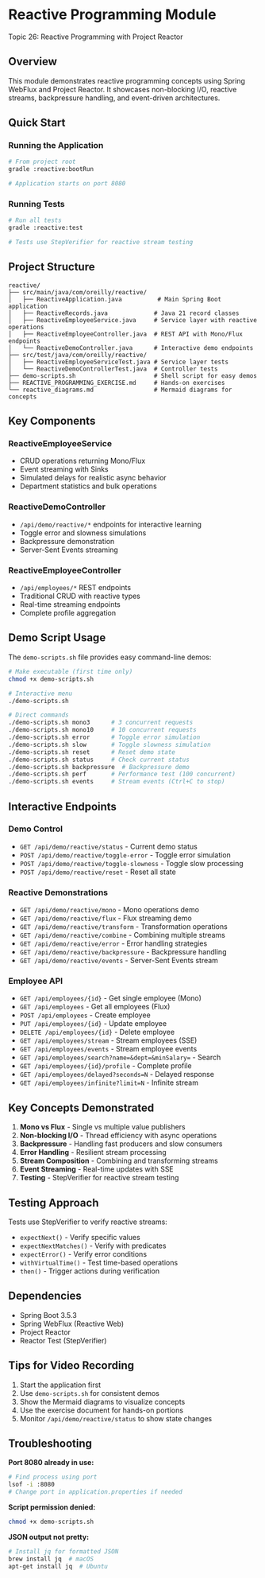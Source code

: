 # Reactive Programming Module

Topic 26: Reactive Programming with Project Reactor

## Overview
This module demonstrates reactive programming concepts using Spring WebFlux and Project Reactor. It showcases non-blocking I/O, reactive streams, backpressure handling, and event-driven architectures.

## Quick Start

### Running the Application
```bash
# From project root
gradle :reactive:bootRun

# Application starts on port 8080
```

### Running Tests
```bash
# Run all tests
gradle :reactive:test

# Tests use StepVerifier for reactive stream testing
```

## Project Structure

```
reactive/
├── src/main/java/com/oreilly/reactive/
│   ├── ReactiveApplication.java          # Main Spring Boot application
│   ├── ReactiveRecords.java             # Java 21 record classes
│   ├── ReactiveEmployeeService.java     # Service layer with reactive operations
│   ├── ReactiveEmployeeController.java  # REST API with Mono/Flux endpoints
│   └── ReactiveDemoController.java      # Interactive demo endpoints
├── src/test/java/com/oreilly/reactive/
│   ├── ReactiveEmployeeServiceTest.java # Service layer tests
│   └── ReactiveDemoControllerTest.java  # Controller tests
├── demo-scripts.sh                      # Shell script for easy demos
├── REACTIVE_PROGRAMMING_EXERCISE.md     # Hands-on exercises
└── reactive_diagrams.md                 # Mermaid diagrams for concepts
```

## Key Components

### ReactiveEmployeeService
- CRUD operations returning Mono/Flux
- Event streaming with Sinks
- Simulated delays for realistic async behavior
- Department statistics and bulk operations

### ReactiveDemoController
- `/api/demo/reactive/*` endpoints for interactive learning
- Toggle error and slowness simulations
- Backpressure demonstration
- Server-Sent Events streaming

### ReactiveEmployeeController
- `/api/employees/*` REST endpoints
- Traditional CRUD with reactive types
- Real-time streaming endpoints
- Complete profile aggregation

## Demo Script Usage

The `demo-scripts.sh` file provides easy command-line demos:

```bash
# Make executable (first time only)
chmod +x demo-scripts.sh

# Interactive menu
./demo-scripts.sh

# Direct commands
./demo-scripts.sh mono3      # 3 concurrent requests
./demo-scripts.sh mono10     # 10 concurrent requests
./demo-scripts.sh error      # Toggle error simulation
./demo-scripts.sh slow       # Toggle slowness simulation
./demo-scripts.sh reset      # Reset demo state
./demo-scripts.sh status     # Check current status
./demo-scripts.sh backpressure  # Backpressure demo
./demo-scripts.sh perf       # Performance test (100 concurrent)
./demo-scripts.sh events     # Stream events (Ctrl+C to stop)
```

## Interactive Endpoints

### Demo Control
- `GET /api/demo/reactive/status` - Current demo status
- `POST /api/demo/reactive/toggle-error` - Toggle error simulation
- `POST /api/demo/reactive/toggle-slowness` - Toggle slow processing
- `POST /api/demo/reactive/reset` - Reset all state

### Reactive Demonstrations
- `GET /api/demo/reactive/mono` - Mono operations demo
- `GET /api/demo/reactive/flux` - Flux streaming demo
- `GET /api/demo/reactive/transform` - Transformation operations
- `GET /api/demo/reactive/combine` - Combining multiple streams
- `GET /api/demo/reactive/error` - Error handling strategies
- `GET /api/demo/reactive/backpressure` - Backpressure handling
- `GET /api/demo/reactive/events` - Server-Sent Events stream

### Employee API
- `GET /api/employees/{id}` - Get single employee (Mono)
- `GET /api/employees` - Get all employees (Flux)
- `POST /api/employees` - Create employee
- `PUT /api/employees/{id}` - Update employee
- `DELETE /api/employees/{id}` - Delete employee
- `GET /api/employees/stream` - Stream employees (SSE)
- `GET /api/employees/events` - Stream employee events
- `GET /api/employees/search?name=&dept=&minSalary=` - Search
- `GET /api/employees/{id}/profile` - Complete profile
- `GET /api/employees/delayed?seconds=N` - Delayed response
- `GET /api/employees/infinite?limit=N` - Infinite stream

## Key Concepts Demonstrated

1. **Mono vs Flux** - Single vs multiple value publishers
2. **Non-blocking I/O** - Thread efficiency with async operations
3. **Backpressure** - Handling fast producers and slow consumers
4. **Error Handling** - Resilient stream processing
5. **Stream Composition** - Combining and transforming streams
6. **Event Streaming** - Real-time updates with SSE
7. **Testing** - StepVerifier for reactive stream testing

## Testing Approach

Tests use StepVerifier to verify reactive streams:
- `expectNext()` - Verify specific values
- `expectNextMatches()` - Verify with predicates
- `expectError()` - Verify error conditions
- `withVirtualTime()` - Test time-based operations
- `then()` - Trigger actions during verification

## Dependencies

- Spring Boot 3.5.3
- Spring WebFlux (Reactive Web)
- Project Reactor
- Reactor Test (StepVerifier)

## Tips for Video Recording

1. Start the application first
2. Use `demo-scripts.sh` for consistent demos
3. Show the Mermaid diagrams to visualize concepts
4. Use the exercise document for hands-on portions
5. Monitor `/api/demo/reactive/status` to show state changes

## Troubleshooting

**Port 8080 already in use:**
```bash
# Find process using port
lsof -i :8080
# Change port in application.properties if needed
```

**Script permission denied:**
```bash
chmod +x demo-scripts.sh
```

**JSON output not pretty:**
```bash
# Install jq for formatted JSON
brew install jq  # macOS
apt-get install jq  # Ubuntu
```